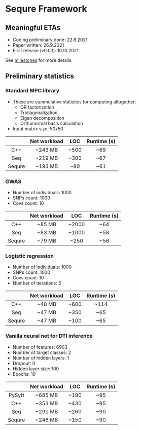 # Sequre Framework

## Meaningful ETAs
- Coding preliminary done: 22.8.2021
- Paper written: 26.9.2021
- First release (v0.0.1): 10.10.2021

See [milestones](https://github.com/0xTCG/sequre-dsl/milestones?direction=desc&sort=due_date&state=open) for more details.

## Preliminary statistics

### Standard MPC library

- These are cummulative statistics for computing altogether:
  - QR factorization
  - Tridiagonalization
  - Eigen decomposition
  - Orthonormal basis calculation
- Input matrix size: 50x50

|        | Net workload |  LOC  | Runtime (s) |
|:------:|:------------:|:-----:|:-----------:|
|   C++  |    ~243 MB   |  ~500 |     ~69     |
|   Seq  |    ~219 MB   |  ~300 |     ~67     |
| Sequre |    ~193 MB   |  ~80  |     ~61     |

### GWAS

- Number of individuals: 1000
- SNPs count: 1000
- Covs count: 10

|        | Net workload |  LOC  | Runtime (s) |
|:------:|:------------:|:-----:|:-----------:|
|   C++  |    ~85 MB    | ~2000 |     ~64     |
|   Seq  |    ~83 MB    | ~1000 |     ~58     |
| Sequre |    ~79 MB    |  ~250 |     ~56     |

### Logistic regression

- Number of individuals: 1000
- SNPs count: 1000
- Covs count: 10
- Number of iterations: 5

|        | Net workload |  LOC  | Runtime (s) |
|:------:|:------------:|:-----:|:-----------:|
|   C++  |    ~48 MB    |  ~600 |    ~114     |
|   Seq  |    ~47 MB    |  ~350 |     ~65     |
| Sequre |    ~47 MB    |  ~100 |     ~65     |

### Vanilla neural net for DTI inference

- Number of features: 6903
- Number of target classes: 2
- Number of hidden layers: 1
- Dropout: 0
- Hidden layer size: 100
- Epochs: 10

|        | Net workload |  LOC  | Runtime (s) |
|:------:|:------------:|:-----:|:-----------:|
| PySyft |    ~685 MB   |  ~190 |     ~95     |
|   C++  |    ~353 MB   |  ~430 |     ~95     |
|   Seq  |    ~291 MB   |  ~260 |     ~90     |
| Sequre |    ~246 MB   |  ~150 |     ~90     |
